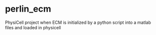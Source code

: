 # perlin_ecm
PhysiCell project when ECM is initialized by a python script into a matlab files and loaded in physicell
